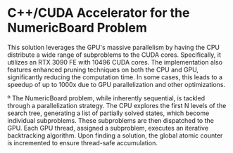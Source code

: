 # C++/CUDA Accelerator for the NumericBoard Problem

This solution leverages the GPU's massive parallelism by having
the CPU distribute a wide range of subproblems to the CUDA cores.
Specifically, it utilizes an RTX 3090 FE with 10496 CUDA cores.
The implementation also features enhanced pruning techniques on both
the CPU and GPU, significantly reducing the computation time.
In some cases, this leads to a speedup of up to 1000x due to GPU
parallelization and other optimizations.

º The NumericBoard problem, while inherently sequential, is tackled
through a parallelization strategy. The CPU explores the first N levels
of the search tree, generating a list of partially solved states,
which become individual subproblems. These subproblems are then
dispatched to the GPU. Each GPU thread, assigned a subproblem,
executes an iterative backtracking algorithm. Upon finding a solution,
the global atomic counter is incremented to ensure thread-safe accumulation.
